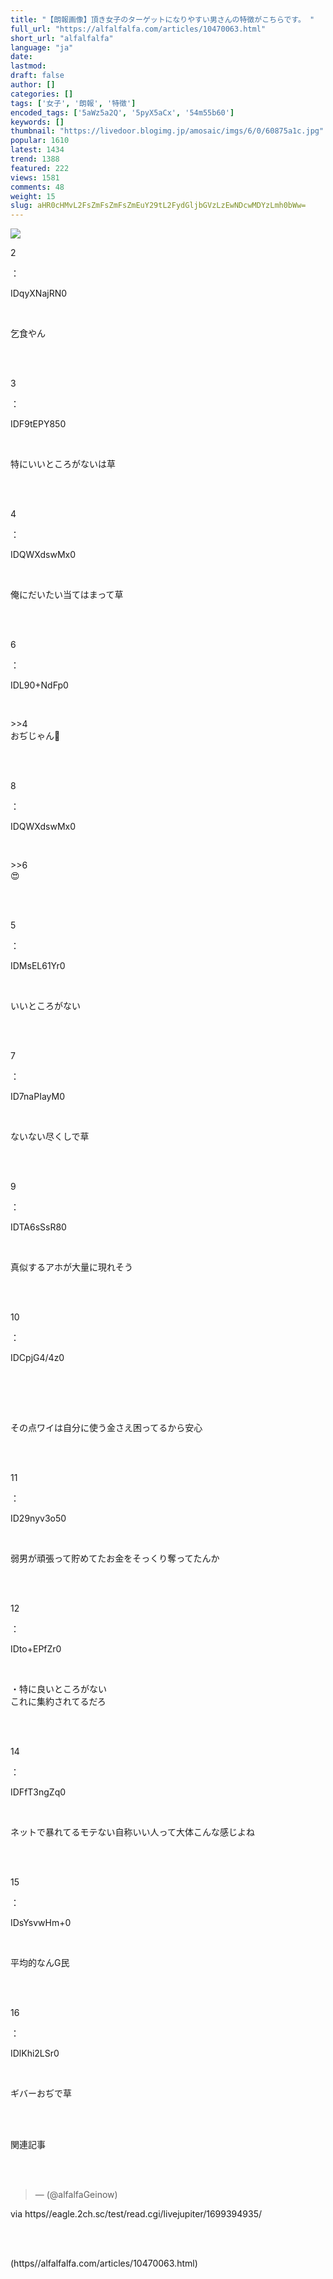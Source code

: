 ```yaml
---
title: "【朗報画像】頂き女子のターゲットになりやすい男さんの特徴がこちらです。 "
full_url: "https://alfalfalfa.com/articles/10470063.html"
short_url: "alfalfalfa"
language: "ja"
date: 
lastmod: 
draft: false
author: []
categories: []
tags: ['女子', '朗報', '特徴']
encoded_tags: ['5aWz5a2Q', '5pyX5aCx', '54m55b60']
keywords: []
thumbnail: "https://livedoor.blogimg.jp/amosaic/imgs/6/0/60875a1c.jpg"
popular: 1610
latest: 1434
trend: 1388
featured: 222
views: 1581
comments: 48
weight: 15
slug: aHR0cHMvL2FsZmFsZmFsZmEuY29tL2FydGljbGVzLzEwNDcwMDYzLmh0bWw=
---
```


![](https://livedoor.blogimg.jp/amosaic/imgs/6/0/60875a1c.jpg)

<div><p class='res_info'><p class='res_num'>2</p>：<p class='res_name'></p><p class='res_matome'><p class='res_id'>IDqyXNajRN0</p></p></p><br> <p class='res_body'>乞食やん</p><br> <br> <p class='res_info'><p class='res_num'>3</p>：<p class='res_name'></p><p class='res_matome'><p class='res_id'>IDF9tEPY850</p></p></p><br> <p class='res_body'>特にいいところがないは草</p><br> <br> <p class='res_info'><p class='res_num'>4</p>：<p class='res_name'></p><p class='res_matome'><p class='res_id'>IDQWXdswMx0</p></p></p><br> <p class='res_body_r1'>俺にだいたい当てはまって草</p><br> <br> <p class='res_info'><p class='res_num'>6</p>：<p class='res_name'></p><p class='res_matome'><p class='res_id'>IDL90+NdFp0</p></p></p><br> <p class='res_body_r2'>>>4<br> おぢじゃん🥰</p><br> <br> <p class='res_info'><p class='res_num'>8</p>：<p class='res_name'></p><p class='res_matome'><p class='res_id'>IDQWXdswMx0</p></p></p><br> <p class='res_body_r2'>>>6<br> 😍</p><br> <br> <p class='res_info'><p class='res_num'>5</p>：<p class='res_name'></p><p class='res_matome'><p class='res_id'>IDMsEL61Yr0</p></p></p><br> <p class='res_body'>いいところがない</p><br> <br> <p class='res_info'><p class='res_num'>7</p>：<p class='res_name'></p><p class='res_matome'><p class='res_id'>ID7naPIayM0</p></p></p><br> <p class='res_body'>ないない尽くしで草</p><br> <br> <p class='res_info'><p class='res_num'>9</p>：<p class='res_name'></p><p class='res_matome'><p class='res_id'>IDTA6sSsR80</p></p></p><br> <p class='res_body'>真似するアホが大量に現れそう</p><br> <br> <p class='res_info'><p class='res_num'>10</p>：<p class='res_name'></p><p class='res_matome'><p class='res_id'>IDCpjG4/4z0</p></p></p><br> <br> <p class='in_ads'></p><br> <p>その点ワイは自分に使う金さえ困ってるから安心</p><br> <br> <p class='res_info'><p class='res_num'>11</p>：<p class='res_name'></p><p class='res_matome'><p class='res_id'>ID29nyv3o50</p></p></p><br> <p class='res_body'>弱男が頑張って貯めてたお金をそっくり奪ってたんか</p><br> <br> <p class='res_info'><p class='res_num'>12</p>：<p class='res_name'></p><p class='res_matome'><p class='res_id'>IDto+EPfZr0</p></p></p><br> <p class='res_body'>・特に良いところがない<br> これに集約されてるだろ</p><br> <br> <p class='res_info'><p class='res_num'>14</p>：<p class='res_name'></p><p class='res_matome'><p class='res_id'>IDFfT3ngZq0</p></p></p><br> <p class='res_body'>ネットで暴れてるモテない自称いい人って大体こんな感じよね</p><br> <br> <p class='res_info'><p class='res_num'>15</p>：<p class='res_name'></p><p class='res_matome'><p class='res_id'>IDsYsvwHm+0</p></p></p><br> <p class='res_body'>平均的なんG民</p><br> <br> <p class='res_info'><p class='res_num'>16</p>：<p class='res_name'></p><p class='res_matome'><p class='res_id'>IDlKhi2LSr0</p></p></p><br> <p class='res_body'>ギバーおぢで草</p><br> <br> <p id='related-title'>関連記事</p><br> <br> <p class='in_ads'></p><blockquote class='twitter-tweet'><p lang='und' dir='ltr'></p> — (@alfalfaGeinow) <a href='https//twitter.com/alfalfaGeinow/status/1722102146076991803/'></a></blockquote><p class='via'>via https//eagle.2ch.sc/test/read.cgi/livejupiter/1699394935/</p><br> <br> </div>

(https//alfalfalfa.com/articles/10470063.html)
